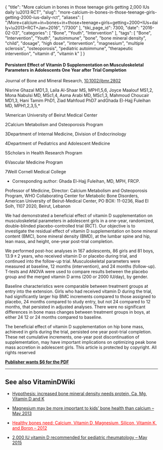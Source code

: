 {
    "title": "More calcium in bones in those teenage girls getting 2,000 IUs daily \u2013 RCT",
    "slug": "more-calcium-in-bones-in-those-teenage-girls-getting-2000-ius-daily-rct",
    "aliases": [
        "/More+calcium+in+bones+in+those+teenage+girls+getting+2000+IUs+daily+\u2013+RCT+Jan+2016",
        "/7300"
    ],
    "tiki_page_id": 7300,
    "date": "2016-02-03",
    "categories": [
        "Bone",
        "Youth",
        "Intervention"
    ],
    "tags": [
        "Bone",
        "Intervention",
        "Youth",
        "autoimmune",
        "bone",
        "bone mineral density",
        "child",
        "dosage",
        "high dose",
        "intervention",
        "magnesium",
        "multiple sclerosis",
        "osteoporosis",
        "pediatric autoimmune",
        "therapeutic intervention",
        "vitamin d",
        "vitamin k"
    ]
}


#### Persistent Effect of Vitamin D Supplementation on Musculoskeletal Parameters in Adolescents One Year after Trial Completion

Journal of Bone and Mineral Research, [10.1002/jbmr.2802](10.1002/jbmr.2802)

Nisrine Ghazal MD1,3, Laila Al-Shaar MS, MPH1,5,6, Joyce Maalouf MS1,2, Mona Nabulsi MD, MSc1,4, Asma Arabi MD, MSc1,3, Mahmoud Choucair MD1,3, Hani Tamim PhD1, Ziad Mahfoud PhD7 andGhada El-Hajj Fuleihan MD, MPH1,2,3,5,*

1American University of Beirut Medical Center

2Calcium Metabolism and Osteoporosis Program

3Department of Internal Medicine, Division of Endocrinology

4Department of Pediatrics and Adolescent Medicine

5Scholars in Health Research Program

6Vascular Medicine Program

7Weill Cornell Medical College

* Corresponding author: Ghada El-Hajj Fuleihan, MD, MPH, FRCP.

Professor of Medicine, Director: Calcium Metabolism and Osteoporosis Program, WHO Collaborating Center for Metabolic Bone Disorders, American University of Beirut-Medical Center, PO BOX: 11-0236, Riad El Solh, 1107 2020, Beirut, Lebanon

We had demonstrated a beneficial effect of vitamin D supplementation on musculoskeletal parameters in adolescent girls in a one-year, randomized, double-blinded placebo-controlled trial (RCT). Our objective is to investigate the residual effect of vitamin D supplementation on bone mineral content (BMC), bone mineral density (BMD), at the lumbar spine and hip, lean mass, and height, one-year post-trial completion.

We performed post-hoc analyses in 167 adolescents, 86 girls and 81 boys, 13.9 ± 2 years, who received vitamin D or placebo during trial, and continued into the follow-up trial. Musculoskeletal parameters were measured at baseline, 12 months (intervention), and 24 months (follow-up). T-tests and ANOVA were used to compare results between the placebo group and the merged vitamin D arms (200 or 2000 IU/day), by gender.

Baseline characteristics were comparable between treatment groups at entry into the extension. Girls who had received vitamin D during the trial, had significantly larger hip BMC increments compared to those assigned to placebo, 24 months compared to study entry, but not 24 compared to 12 months, that persisted in adjusted analyses. There were no significant differences in bone mass changes between treatment groups in boys, at either 24 12 or 24 months compared to baseline.

The beneficial effect of vitamin D supplementation on hip bone mass, achieved in girls during the trial, persisted one year post-trial completion. These net cumulative increments, one-year post discontinuation of supplementation, may have important implications on optimizing peak bone mass accretion in adolescent girls. This article is protected by copyright. All rights reserved

 **[Publisher wants $6 for the PDF](http://onlinelibrary.wiley.com/doi/10.1002/jbmr.2802/pdf)** 

---

## See also VitaminDWiki

* [Hypothesis: increased bone mineral density needs protein, Ca, Mg, Vitamin D and K](/posts/hypothesis-increased-bone-mineral-density-needs-protein-ca-mg-vitamin-d-and-k)

* [Magnesium may be more important to kids’ bone health than calcium – May 2013](/posts/magnesium-may-be-more-important-to-kids-bone-health-than-calcium)

* <a href="/posts/healthy-bones-need-calcium-vitamin-d-magnesium-silicon-vitamin-k-and-boron-2012" style="color: red; text-decoration: underline;" title="This post/category does not exist yet: Healthy bones need: Calcium, Vitamin D, Magnesium, Silicon, Vitamin K, and Boron – 2012">Healthy bones need: Calcium, Vitamin D, Magnesium, Silicon, Vitamin K, and Boron – 2012</a>

* [2,000 IU vitamin D recommended for pediatric rheumatology – May 2015](/posts/2000-iu-vitamin-d-recommended-for-pediatric-rheumatology)